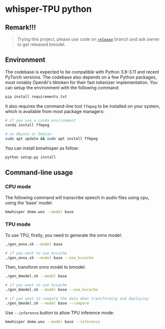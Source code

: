 # whisper-TPU python

## Remark!!!
> Trying this project, please use code on [`release`](https://github.com/JKay0327/whisper-TPU_py/tree/release) branch and ask owner to get released bmodel.

## Environment
The codebase is expected to be compatible with Python 3.8-3.11 and recent PyTorch versions. The codebase also depends on a few Python packages, most notably OpenAI's tiktoken for their fast tokenizer implementation. You can setup the environment with the following command:
```bash
pip install requirements.txt
```
It also requires the command-line tool `ffmpeg` to be installed on your system, which is available from most package managers:
```bash
# if you use a conda environment
conda install ffmpeg
 
# on Ubuntu or Debian
sudo apt update && sudo apt install ffmpeg 
```
You can install bmwhisper as follow:
```bash
python setup.py install
```

## Command-line usage
### CPU mode
The following command will transcribe speech in audio files using cpu, using the 'base' model:
```bash
bmwhisper demo.wav --model base
```
### TPU mode
To use TPU, firstly, you need to generate the onnx model:
```bash
./gen_onnx.sh --model base

# if you want to use kvcache
./gen_onnx.sh --model base --use_kvcache
```
Then, transform onnx model to bmodel:
```bash
./gen_bmodel.sh --model base

# if you want to use kvcache
./gen_bmodel.sh --model base --use_kvcache

# if you want to compare the data when transforming and deploying
./gen_bmodel.sh --model base --compare
```
Use `--inference` button to allow TPU inference mode:
```bash
bmwhisper demo.wav --model base --inference
```